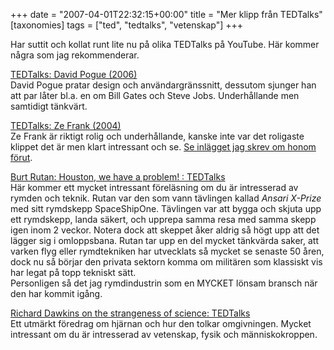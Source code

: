 +++
date = "2007-04-01T22:32:15+00:00"
title = "Mer klipp från TEDTalks"
[taxonomies]
tags = ["ted", "tedtalks", "vetenskap"]
+++

Har suttit och kollat runt lite nu på olika TEDTalks på YouTube. Här kommer några som jag rekommenderar.

[TEDTalks: David Pogue (2006)][1]  
David Pogue pratar design och användargränssnitt, dessutom sjunger han att par låter bl.a. en om Bill Gates och Steve Jobs. Underhållande men samtidigt tänkvärt.

[TEDTalks: Ze Frank (2004)][2]  
Ze Frank är riktigt rolig och underhållande, kanske inte var det roligaste klippet det är men klart intressant och se. [Se inlägget jag skrev om honom förut][3].

[Burt Rutan: Houston, we have a problem! : TEDTalks][4]  
Här kommer ett mycket intressant föreläsning om du är intresserad av rymden och teknik. Rutan var den som vann tävlingen kallad *Ansari X-Prize* med sitt rymdskepp SpaceShipOne. Tävlingen var att bygga och skjuta upp ett rymdskepp, landa säkert, och upprepa samma resa med samma skepp igen inom 2 veckor. Notera dock att skeppet åker aldrig så högt upp att det lägger sig i omloppsbana. Rutan tar upp en del mycket tänkvärda saker, att varken flyg eller rymdtekniken har utvecklats så mycket se senaste 50 åren, dock nu så börjar den privata sektorn komma om militären som klassiskt vis har legat på topp tekniskt sätt.  
Personligen så det jag rymdindustrin som en MYCKET lönsam bransch när den har kommit igång.

[Richard Dawkins on the strangeness of science: TEDTalks][5]  
Ett utmärkt föredrag om hjärnan och hur den tolkar omgivningen. Mycket intressant om du är intresserad av vetenskap, fysik och människokroppen.



<small></small>

 [1]: http://www.youtube.com/watch?v=NEjZt0y6OOw
 [2]: http://www.youtube.com/watch?v=FMkJVXi7Rp8
 [3]: http://junkpile.se/~s/wp/2007/03/vlogg/
 [4]: http://www.youtube.com/watch?v=nwfSENkvJXY
 [5]: http://www.youtube.com/watch?v=1APOxsp1VFw
